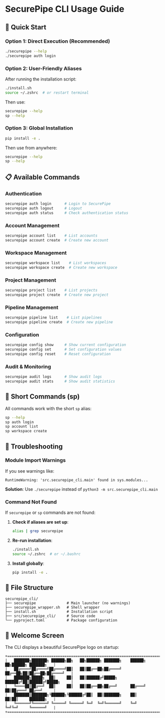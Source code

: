 # SecurePipe CLI Usage Guide

## 🚀 Quick Start

### Option 1: Direct Execution (Recommended)
```bash
./securepipe --help
./securepipe auth login
```

### Option 2: User-Friendly Aliases
After running the installation script:
```bash
./install.sh
source ~/.zshrc  # or restart terminal
```

Then use:
```bash
securepipe --help
sp --help
```

### Option 3: Global Installation
```bash
pip install -e .
```

Then use from anywhere:
```bash
securepipe --help
sp --help
```

## 📋 Available Commands

### Authentication
```bash
securepipe auth login      # Login to SecurePipe
securepipe auth logout     # Logout
securepipe auth status     # Check authentication status
```

### Account Management
```bash
securepipe account list    # List accounts
securepipe account create  # Create new account
```

### Workspace Management
```bash
securepipe workspace list    # List workspaces
securepipe workspace create  # Create new workspace
```

### Project Management
```bash
securepipe project list    # List projects
securepipe project create  # Create new project
```

### Pipeline Management
```bash
securepipe pipeline list    # List pipelines
securepipe pipeline create  # Create new pipeline
```

### Configuration
```bash
securepipe config show     # Show current configuration
securepipe config set      # Set configuration values
securepipe config reset    # Reset configuration
```

### Audit & Monitoring
```bash
securepipe audit logs      # Show audit logs
securepipe audit stats     # Show audit statistics
```

## 🎯 Short Commands (sp)

All commands work with the short `sp` alias:
```bash
sp --help
sp auth login
sp account list
sp workspace create
```

## 🔧 Troubleshooting

### Module Import Warnings
If you see warnings like:
```
RuntimeWarning: 'src.securepipe_cli.main' found in sys.modules...
```

**Solution**: Use `./securepipe` instead of `python3 -m src.securepipe_cli.main`

### Command Not Found
If `securepipe` or `sp` commands are not found:

1. **Check if aliases are set up**:
   ```bash
   alias | grep securepipe
   ```

2. **Re-run installation**:
   ```bash
   ./install.sh
   source ~/.zshrc  # or ~/.bashrc
   ```

3. **Install globally**:
   ```bash
   pip install -e .
   ```

## 📁 File Structure
```
securepipe_cli/
├── securepipe              # Main launcher (no warnings)
├── securepipe_wrapper.sh   # Shell wrapper
├── install.sh              # Installation script
├── src/securepipe_cli/     # Source code
└── pyproject.toml          # Package configuration
```

## 🎨 Welcome Screen
The CLI displays a beautiful SecurePipe logo on startup:
```
+======================================================================================+
|   ███████╗███████╗ ██████╗██╗   ██╗██████╗ ███████╗    ██████╗ ██╗██████╗ ███████╗   |
|   ██╔════╝██╔════╝██╔════╝██║   ██║██╔══██╗██╔════╝    ██╔══██╗██║██╔══██╗██╔════╝   |
|   ███████╗█████╗  ██║     ██║   ██║██████╔╝█████╗      ██████╔╝██║██████╔╝█████╗     |
|   ╚════██║██╔══╝  ██║     ██║   ██║██╔══██╗██╔══╝      ██╔═══╝ ██║██╔═══╝ ██╔══╝     |
|   ███████║███████╗╚██████╗╚██████╔╝██║  ██║███████╗    ██║     ██║██║     ███████╗   |
|   ╚══════╝╚══════╝ ╚═════╝ ╚═════╝ ╚═╝  ╚═╝╚══════╝    ╚═╝     ╚═╝╚═╝     ╚══════╝   |
+======================================================================================+
``` 